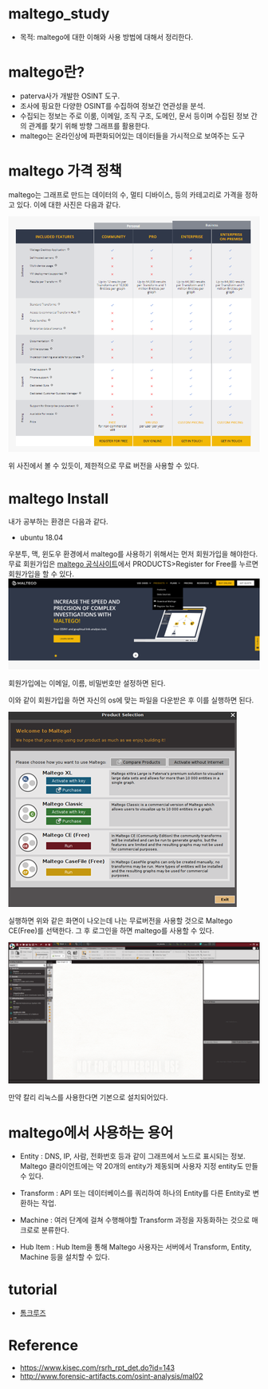 # maltego_study

- 목적:  maltego에 대한 이해와 사용 방법에 대해서 정리한다.

# maltego란?

 - paterva사가 개발한 OSINT 도구.
 - 조사에 핑요한 다양한 OSINT를 수집하여 정보간 연관성을 분석.
 - 수집되는 정보는 주로 이룸, 이메일, 조직 구조, 도메인, 문서 등이며 수집된 정보 간의 관계를 찾기 위해 방향 그래프를 활용한다. 
 - maltego는 온라인상에 파편화되어있는 데이터들을 가시적으로 보여주는 도구

# maltego 가격 정책
maltego는 그래프로 만드는 데이터의 수,  멀티 디바이스, 등의 카테고리로 가격을 정하고 있다. 이에 대한 사진은 다음과 같다.

![price](./images/maltegoPrice.PNG)

위 사진에서 볼 수 있듯이, 제한적으로 무료 버전을 사용할 수 있다. 

# maltego Install

내가 공부하는 환경은 다음과 같다. 

 - ubuntu 18.04

우분투, 맥, 윈도우 환경에서 maltego를 사용하기 위해서는 먼저 회원가입을 해야한다. 무료 회원가입은 [maltego 공식사이트](https://www.maltego.com/)에서 PRODUCTS>Register for Free를 누르면 회원가입을 할 수 있다. 
![register](./images/register.PNG)

회원가입에는 이메일, 이름, 비밀번호만 설정하면 된다. 

이와 같이 회원가입을 하면 자신의 os에 맞는 파일을 다운받은 후 이를 실행하면 된다. 

![maltegoCE](./images/maltegoCE.png)

실행하면 위와 같은 화면이 나오는데 나는 무료버전을 사용할 것으로 Maltego CE(Free)를 선택한다. 그 후 로그인을 하면 maltego를 사용할 수 있다.

![maltegoStart](./images/maltego.PNG)

만약 칼리 리눅스를 사용한다면 기본으로 설치되어있다. 

# maltego에서 사용하는 용어
- Entity : DNS, IP, 사람, 전화번호 등과 같이 그래프에서 노드로 표시되는 정보. Maltego 클라이언트에는 약 20개의 entity가 제동되며 사용자 지정 entity도 만들 수 있다. 

- Transform : API 또는 데이터베이스를 쿼리하여 하나의 Entity를 다른 Entity로 변환하는 작업.

- Machine : 여러 단계에 걸쳐 수행해야할 Transform 과정을 자동화하는 것으로 매크로로 분류한다. 

- Hub Item : Hub Item을 통해 Maltego 사용자는 서버에서 Transform, Entity, Machine 등을 설치할 수 있다. 

# tutorial 

 - [톰크루즈](https://mrrootable.tistory.com/109?category=709666)


# Reference

 - https://www.kisec.com/rsrh_rpt_det.do?id=143
 - http://www.forensic-artifacts.com/osint-analysis/mal02